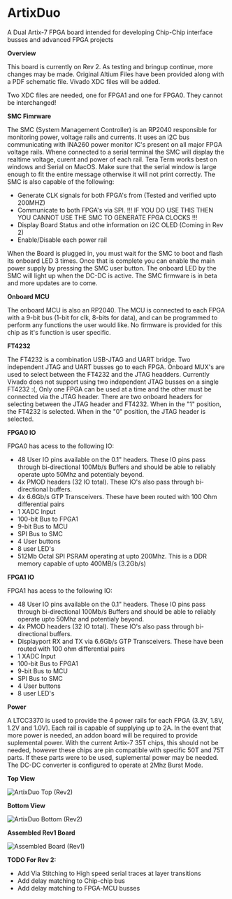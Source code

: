 # ArtixDuo
A Dual Artix-7 FPGA board intended for developing Chip-Chip interface busses and advanced FPGA projects

**Overview**

This board is currently on Rev 2. As testing and bringup continue, more changes may be made. Original Altium Files have been provided along with a PDF schematic file. Vivado XDC files will be added. 

Two XDC files are needed, one for FPGA1 and one for FPGA0. They cannot be interchanged!

**SMC Fimrware**

The SMC (System Management Controller) is an RP2040 responsible for monitoring power, voltage rails and currents. It uses an i2C bus communicating with INA260 power monitor IC's present on all major FPGA voltage rails. Whene connected to a serial terminal the SMC will display the realtime voltage, curent and power of each rail. Tera Term works best on windows and Serial on MacOS. Make sure that the serial window is large enough to fit the entire message otherwise it will not print correctly. The SMC is also capable of the following: 
- Generate CLK signals for both FPGA's from (Tested and verified upto 200MHZ)
- Communicate to both FPGA's via SPI. !!! IF YOU DO USE THIS THEN YOU CANNOT USE THE SMC TO GENERATE FPGA CLOCKS !!!
- Display Board Status and othe information on i2C OLED (Coming in Rev 2)
- Enable/Disable each power rail

When the Board is plugged in, you must wait for the SMC to boot and flash its onboard LED 3 times. Once that is complete you can enable the main power supply by pressing the SMC user button. The onboard LED by the SMC will light up when the DC-DC is active.
The SMC firmware is in beta and more updates are to come.

**Onboard MCU**

The onboard MCU is also an RP2040. The MCU is connected to each FPGA with a 9-bit bus (1-bit for clk, 8-bits for data), and can be programmed to perform any functions the user would like. No firmware is provided for this chip as it's function is user specific.

**FT4232**

The FT4232 is a combination USB-JTAG and UART bridge. Two independent JTAG and UART busses go to each FPGA. Onboard MUX's are used to select between the FT4232 and the JTAG headders. Currently Vivado does not support using two independent JTAG busses on a single FT4232 :(, Only one FPGA can be used at a time and the other must be connected via the JTAG header. There are two onboard headers for selecting between the JTAG header and FT4232. When in the "1" position, the FT4232 is selected. When in the "0" position, the JTAG header is selected. 

**FPGA0 IO**

FPGA0 has acess to the following IO:
- 48 User IO pins available on the 0.1" headers. These IO pins pass through bi-directional 100Mb/s Buffers and should be able to reliably operate upto 50Mhz and potentialy beyond.
- 4x PMOD headers (32 IO total). These IO's also pass through bi-directional buffers.
- 4x 6.6Gb/s GTP Transceivers. These have been routed with 100 Ohm differential pairs  
- 1 XADC Input
- 100-bit Bus to FPGA1
- 9-bit Bus to MCU
- SPI Bus to SMC
- 4 User buttons
- 8 user LED's
- 512Mb Octal SPI PSRAM operating at upto 200Mhz. This is a DDR memory capable of upto 400MB/s (3.2Gb/s)

**FPGA1 IO**

FPGA1 has acess to the following IO:
- 48 User IO pins available on the 0.1" headers. These IO pins pass through bi-directional 100Mb/s Buffers and should be able to reliably operate upto 50Mhz and potentialy beyond.
- 4x PMOD headers (32 IO total). These IO's also pass through bi-directional buffers.
- Displayport RX and TX via 6.6Gb/s GTP Transceivers. These have been routed with 100 ohm differential pairs   
- 1 XADC Input
- 100-bit Bus to FPGA1
- 9-bit Bus to MCU
- SPI Bus to SMC
- 4 User buttons
- 8 user LED's

**Power**

A LTCC3370 is used to provide the 4 power rails for each FPGA (3.3V, 1.8V, 1.2V and 1.0V). Each rail is capable of supplying up to 2A. In the event that more power is needed, an addon board will be required to provide suplemental power. With the current Artix-7 35T chips, this should not be needed, however these chips are pin compatible with specific 50T and 75T parts. If these parts were to be used, suplemental power may be needed. 
The DC-DC converter is configured to operate at 2Mhz Burst Mode.

**Top View**

![ArtixDuo Top (Rev2)](https://imgur.com/k3B1New.png)

**Bottom View** 

![ArtixDuo Bottom (Rev2)](https://imgur.com/wn1rjKm.png)

**Assembled Rev1 Board**

![Assembled Board (Rev1)](https://imgur.com/jNDjfVh.jpg)

**TODO For Rev 2:**

- Add Via Stitching to High speed serial traces at layer transitions
- Add delay matching to Chip-chip bus
- Add delay matching to FPGA-MCU busses
